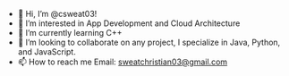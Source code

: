 - 👋 Hi, I’m @csweat03!
- 👀 I’m interested in App Development and Cloud Architecture
- 🌱 I’m currently learning C++
- 💞️ I’m looking to collaborate on any project, I specialize in Java, Python, and JavaScript.
- 📫 How to reach me Email: sweatchristian03@gmail.com

<!---
csweat03/csweat03 is a ✨ special ✨ repository because its `README.md` (this file) appears on your GitHub profile.
You can click the Preview link to take a look at your changes.
--->
